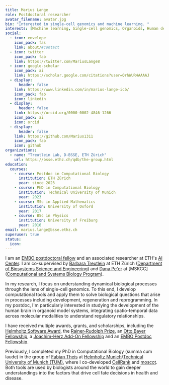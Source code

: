 ```yaml
---
title: Marius Lange
role: Postdoctoral researcher
avatar_filename: avatar.jpg
bio: "Interested in single-cell genomics and machine learning. "
interests: [Machine learning, Single-cell genomics, Organoids, Human development & disease]
social:
  - icon: envelope
    icon_pack: fas
    link: about/#contact
  - icon: twitter
    icon_pack: fab
    link: https://twitter.com/MariusLange8
  - icon: google-scholar
    icon_pack: ai
    link: https://scholar.google.com/citations?user=QrhWUR4AAAAJ
  - display:
      header: false
    link: https://www.linkedin.com/in/marius-lange-icb/
    icon_pack: fab
    icon: linkedin
  - display:
      header: false
    link: https://orcid.org/0000-0002-4846-1266
    icon_pack: ai
    icon: orcid
  - display:
      header: false
    link: https://github.com/Marius1311
    icon_pack: fab
    icon: github
organizations:
  - name: "Treutlein Lab, D-BSSE, ETH Zürich"
    url: https://bsse.ethz.ch/qdb/the-group.html
education:
  courses:
    - course: Postdoc in Computational Biology
      institution: ETH Zürich
      year: since 2023
    - course: PhD in Computational Biology
      institution: Technical University of Munich
      year: 2023
    - course: MSc in Applied Mathematics
      institution: University of Oxford
      year: 2017
    - course: BSc in Physics
      institution: University of Freiburg
      year: 2016
email: marius.lange@bsse.ethz.ch
superuser: true
status:
  icon:
---
```

I am an [EMBO postdoctoral fellow](https://www.embo.org/funding/fellowships-grants-and-career-support/postdoctoral-fellowships/) and an associated researcher at ETH's [AI Center](https://ai.ethz.ch/). I am co-supervised by [Barbara Treutlein](https://bsse.ethz.ch/qdb/the-group.html) at ETH Zürich ([Department of Biosystems Science and Engineering](https://bsse.ethz.ch/)) and [Dana Pe'er](https://www.mskcc.org/research/ski/labs/dana-pe-er) at [MSKCC]([Computational and Systems Biology Program](https://www.mskcc.org/research/ski)). 

In my research, I focus on understanding dynamical biological processes through the lens of single-cell genomics. To this end, I develop computational tools and apply them to solve biological questions that arise in processes including development, regeneration and reprogramming. In my postdoc, I'm particularly interested in studying the development of the human brain in organoid model systems, integrating spatio-temporal data across molecular modalities to understand regulatory relationships.

I have received multiple awards, grants, and scholarships, including the [Helmholtz Software Award](https://www.hifis.net/news/2024/07/18/sw-award-final.html), the [Rainer-Rudolph Prize](https://www.rainer-rudolph-stiftung.de/en/awardees/), an [Otto Bayer Fellowship](https://www.bayer-foundation.com/), a [Joachim-Herz Add-On Fellowship](https://www.joachim-herz-stiftung.de/en/research/promotion-of-young-talents/add-on-fellowship-for-interdisciplinary-life-science) and an [EMBO Postdoc Fellowship](https://www.embo.org/funding/fellowships-grants-and-career-support/postdoctoral-fellowships/). 


Previously, I completed my PhD in Computational Biology (summa cum laude) in the group of [Fabian Theis](https://twitter.com/fabian_theis) at [Helmholtz Munich](https://www.helmholtz-munich.de/helmholtz-zentrum-muenchen/index.html)/[Technical University of Munich (TUM)](https://www.tum.de/en/), where I co-developed [CellRank](https://cellrank.org) and [moscot](https://moscot-tools.org). Both tools are used by biologists around the world to gain deeper understandings into the factors that drive cell fate decisions in health and disease. 
